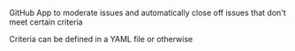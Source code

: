 GitHub App to moderate issues and automatically close off issues that don't meet certain criteria

Criteria can be defined in a YAML file or otherwise
